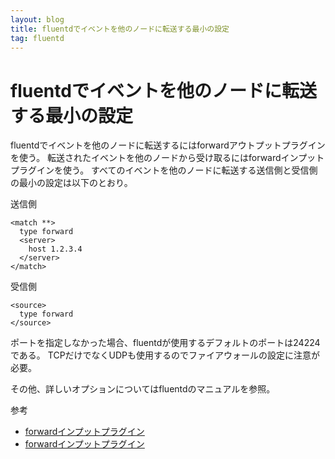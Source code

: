 ```yaml
---
layout: blog
title: fluentdでイベントを他のノードに転送する最小の設定
tag: fluentd
---
```


# fluentdでイベントを他のノードに転送する最小の設定

fluentdでイベントを他のノードに転送するにはforwardアウトプットプラグインを使う。
転送されたイベントを他のノードから受け取るにはforwardインプットプラグインを使う。
すべてのイベントを他のノードに転送する送信側と受信側の最小の設定は以下のとおり。

送信側

~~~~
<match **>
  type forward
  <server>
    host 1.2.3.4
  </server>
</match>
~~~~

受信側

~~~~
<source>
  type forward
</source>
~~~~

ポートを指定しなかった場合、fluentdが使用するデフォルトのポートは24224である。
TCPだけでなくUDPも使用するのでファイアウォールの設定に注意が必要。

その他、詳しいオプションについてはfluentdのマニュアルを参照。

参考

- [forwardインプットプラグイン](http://docs.fluentd.org/ja/articles/in_forward)
- [forwardインプットプラグイン](http://docs.fluentd.org/ja/articles/out_forward)
